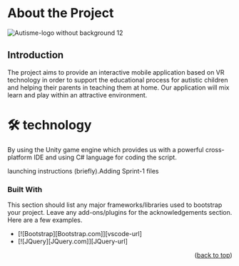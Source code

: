 # About the Project



![Autisme-logo without background 12](https://user-images.githubusercontent.com/114611487/200125297-6f197c9a-22e3-432f-b61e-5fb4bd040060.png)

## Introduction
The project aims to provide an interactive mobile application based on VR technology in order to support the educational process for autistic children 
and helping their parents in teaching them at home. Our application will mix learn and play within an attractive environment.

# 🛠 technology
By using the Unity game engine which provides us with a powerful cross-platform IDE and using C# language for coding the script. 

launching instructions (briefly).Adding Sprint-1 files

### Built With
This section should list any major frameworks/libraries used to bootstrap your project. Leave any add-ons/plugins for the acknowledgements section. Here are a few examples.


* [![Bootstrap][Bootstrap.com]][vscode-url]
* [![JQuery][JQuery.com]][JQuery-url]

<p align="right">(<a href="#readme-top">back to top</a>)</p>
